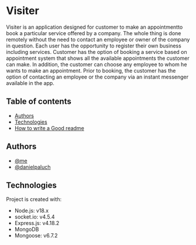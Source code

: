 # Visiter



Visiter is an application designed for customer to make an appointmentto book a particular service offered by a company. The whole thing is done remotely without the need to contact an employee or owner of the company in question. Each user has the opportunity to register their own business including services. Customer has the option of booking a service based on appointment system that shows all the available appointments the customer can make. In addition, the customer can choose any employee to whom he wants to make an appointment. Prior to booking, the customer has the option of contacting an employee or the company via an instant messenger available in the app.




## Table of contents

 - [Authors](#authors)
 - [Technologies](#technologies)
 - [How to write a Good readme](https://bulldogjob.com/news/449-how-to-write-a-good-readme-for-your-github-project)


## Authors

- [@me](https://github.com/keirrr)
- [@danielpaluch](https://github.com/danielpaluch)



## Technologies

Project is created with:
* Node.js: v18.x
* socket.io: v4.5.4
* Express.js: v4.18.2
* MongoDB
* Mongoose: v6.7.2

